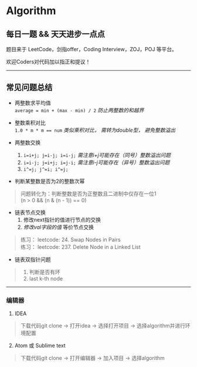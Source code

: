 # Algorithm

## 每日一题 && 天天进步一点点   

题目来于 LeetCode，剑指offer，Coding Interview，ZOJ，POJ 等平台。

欢迎Coders对代码加以指正和提议！

---

## 常见问题总结
+ 两整数求平均值      
`average = min + (max - min) / 2`       *防止两整数的和越界*    

+ 整数乘积对比   
`1.0 * m * m == num`       *类似乘积对比， 需转为double型， 避免整数溢出*

+ 两整数交换      
    1. `i=i+j; j=i-j; i=i-j;`       *需注意i+j可能存在（同号）整数溢出问题*   
    2. `i=i-j; j=i+j; i=j-i;`       *需注意i-j可能存在（异号）整数溢出问题*   
    3. `i^=j; j^=i; i^=j;`           

+ 判断某整数是否为2的整数次幂    
>问题转化为：判断整数是否为正整数且二进制中仅存在一位1   
>(n > 0 && (n & (n - 1)) == 0)

+ 链表节点交换      
    1. 修改next指针的值进行节点的交换      
    2. *修改val字段的值* 等价节点交换      
>练习： leetcode: 24. Swap Nodes in Pairs   
>练习： leetcode: 237. Delete Node in a Linked List

+ 链表双指针问题   
> 1. 判断是否有环   
> 2. last k-th node

---

### 编辑器
1. IDEA
> 下载代码git clone -> 打开idea -> 选择打开项目 -> 选择algorithm并进行环境配置  
 
2. Atom 或 Sublime text
> 下载代码git clone -> 打开编辑器 -> 加入项目 -> 选择algorithm
